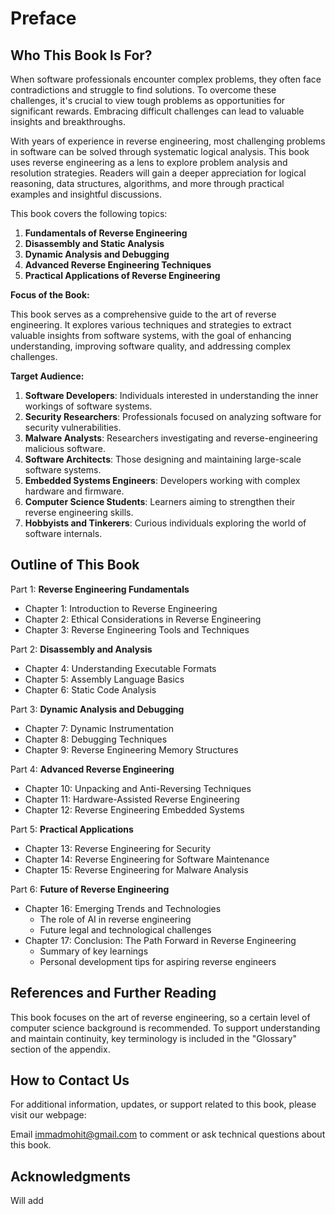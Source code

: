 # Preface

## Who This Book Is For?

When software professionals encounter complex problems, they often face contradictions and struggle to find solutions. To overcome these challenges, it's crucial to view tough problems as opportunities for significant rewards. Embracing difficult challenges can lead to valuable insights and breakthroughs.

With years of experience in reverse engineering, most challenging problems in software can be solved through systematic logical analysis. This book uses reverse engineering as a lens to explore problem analysis and resolution strategies. Readers will gain a deeper appreciation for logical reasoning, data structures, algorithms, and more through practical examples and insightful discussions.

This book covers the following topics:

1. **Fundamentals of Reverse Engineering**
2. **Disassembly and Static Analysis**
3. **Dynamic Analysis and Debugging**
4. **Advanced Reverse Engineering Techniques**
5. **Practical Applications of Reverse Engineering**

**Focus of the Book:**

This book serves as a comprehensive guide to the art of reverse engineering. It explores various techniques and strategies to extract valuable insights from software systems, with the goal of enhancing understanding, improving software quality, and addressing complex challenges.

**Target Audience:**

1. **Software Developers**: Individuals interested in understanding the inner workings of software systems.
2. **Security Researchers**: Professionals focused on analyzing software for security vulnerabilities.
3. **Malware Analysts**: Researchers investigating and reverse-engineering malicious software.
4. **Software Architects**: Those designing and maintaining large-scale software systems.
5. **Embedded Systems Engineers**: Developers working with complex hardware and firmware.
6. **Computer Science Students**: Learners aiming to strengthen their reverse engineering skills.
7. **Hobbyists and Tinkerers**: Curious individuals exploring the world of software internals.

## Outline of This Book

Part 1: **Reverse Engineering Fundamentals**
- Chapter 1: Introduction to Reverse Engineering
- Chapter 2: Ethical Considerations in Reverse Engineering
- Chapter 3: Reverse Engineering Tools and Techniques

Part 2: **Disassembly and Analysis**
- Chapter 4: Understanding Executable Formats
- Chapter 5: Assembly Language Basics
- Chapter 6: Static Code Analysis

Part 3: **Dynamic Analysis and Debugging**
- Chapter 7: Dynamic Instrumentation
- Chapter 8: Debugging Techniques
- Chapter 9: Reverse Engineering Memory Structures

Part 4: **Advanced Reverse Engineering**
- Chapter 10: Unpacking and Anti-Reversing Techniques
- Chapter 11: Hardware-Assisted Reverse Engineering
- Chapter 12: Reverse Engineering Embedded Systems

Part 5: **Practical Applications**
- Chapter 13: Reverse Engineering for Security
- Chapter 14: Reverse Engineering for Software Maintenance
- Chapter 15: Reverse Engineering for Malware Analysis

Part 6: **Future of Reverse Engineering**
- Chapter 16: Emerging Trends and Technologies
    - The role of AI in reverse engineering
    - Future legal and technological challenges
- Chapter 17: Conclusion: The Path Forward in Reverse Engineering
    - Summary of key learnings
    - Personal development tips for aspiring reverse engineers

## References and Further Reading

This book focuses on the art of reverse engineering, so a certain level of computer science background is recommended. To support understanding and maintain continuity, key terminology is included in the "Glossary" section of the appendix.

## How to Contact Us

For additional information, updates, or support related to this book, please visit our webpage: 

Email [immadmohit@gmail.com](mailto:immadmohit@gmail.com) to comment or ask technical questions about this book.

## Acknowledgments

Will add